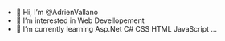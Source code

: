 - 👋 Hi, I’m @AdrienVallano
- 👀 I’m interested in Web Devellopement
- 🌱 I’m currently learning Asp.Net C# CSS HTML JavaScript ...

<!---
AdrienVallano/AdrienVallano is a ✨ special ✨ repository because its `README.md` (this file) appears on your GitHub profile.
You can click the Preview link to take a look at your changes.
--->
